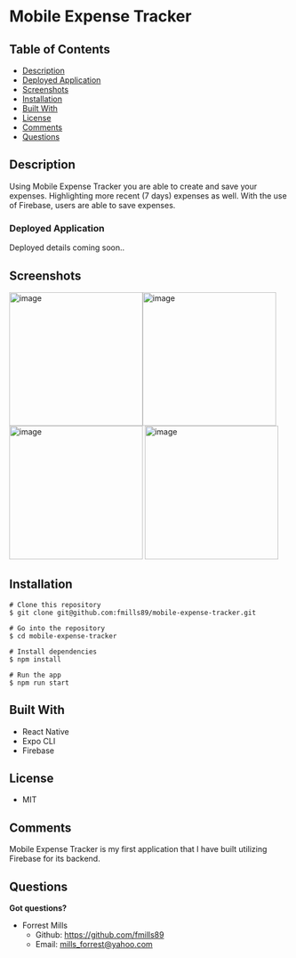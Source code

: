 # Mobile Expense Tracker

## Table of Contents
* [Description](#description)
* [Deployed Application](#deployed-application)
* [Screenshots](#screenshots)
* [Installation](#installation)
* [Built With](#built-with)
* [License](#license)
* [Comments](#comments)
* [Questions](#questions)

## Description
Using Mobile Expense Tracker you are able to create and save your expenses. Highlighting more recent (7 days) expenses as well. With the use of Firebase, users are able to save expenses.

### Deployed Application
Deployed details coming soon..

## Screenshots

<img width="240" alt="image" src="https://user-images.githubusercontent.com/89666151/185499491-f462c8e7-d65e-48e6-b376-ab406054208c.png"><img width="240" alt="image" src="https://user-images.githubusercontent.com/89666151/185499930-dd96de76-42d7-45ef-9f86-c905c4d7e30c.png"><img width="240" alt="image" src="https://user-images.githubusercontent.com/89666151/185500073-663b008b-0a9d-47a7-b399-edbcf4d37640.png"> <img width="240" alt="image" src="https://user-images.githubusercontent.com/89666151/185499988-2e435e3a-57e9-49ab-8143-54bd2a7289d9.png">



## Installation
```
# Clone this repository
$ git clone git@github.com:fmills89/mobile-expense-tracker.git

# Go into the repository
$ cd mobile-expense-tracker

# Install dependencies
$ npm install

# Run the app
$ npm run start
```

## Built With
* React Native
* Expo CLI
* Firebase

## License
* MIT

## Comments
Mobile Expense Tracker is my first application that I have built utilizing Firebase for its backend.

## Questions
**Got questions?**
* Forrest Mills
  * Github: https://github.com/fmills89
  * Email: mills_forrest@yahoo.com
